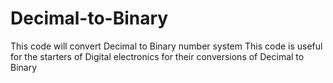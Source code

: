 # Decimal-to-Binary
This code will convert Decimal to Binary number system
This code is useful for the starters of Digital electronics for their conversions of Decimal to Binary
